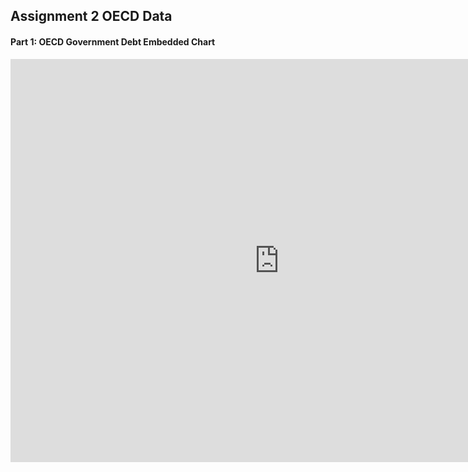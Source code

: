 ## Assignment 2 OECD Data 

#### Part 1: OECD Government Debt Embedded Chart
<iframe src="https://data.oecd.org/chart/5CPg" width="860" height="645" style="border: 0" mozallowfullscreen="true" webkitallowfullscreen="true" allowfullscreen="true"><a href="https://data.oecd.org/chart/5CPg" target="_blank">OECD Chart: General government debt, Total, % of GDP, Annual, 2015</a></iframe>
